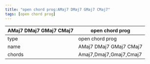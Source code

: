```yaml
---
title: "open chord prog:AMaj7 DMaj7 GMaj7 CMaj7"
tags: [open chord prog]
---
```


|AMaj7 DMaj7 GMaj7 CMaj7|open chord prog|
|---|---|
|type|open chord prog|
|name|AMaj7 DMaj7 GMaj7 CMaj7|
|chords|Amaj7,Dmaj7,Gmaj7,Cmaj7|


